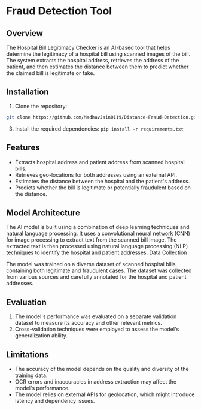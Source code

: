 # Fraud Detection Tool

## Overview

The Hospital Bill Legitimacy Checker is an AI-based tool that helps determine the legitimacy of a hospital bill using scanned images of the bill. The system extracts the hospital address, retrieves the address of the patient, and then estimates the distance between them to predict whether the claimed bill is legitimate or fake.

## Installation

1. Clone the repository:

```bash
git clone https://github.com/MadhavJain0119/Distance-Fraud-Detection.git
```
3. Install the required dependencies:
```pip install -r requirements.txt```

## Features

- Extracts hospital address and patient address from scanned hospital bills.
- Retrieves geo-locations for both addresses using an external API.
- Estimates the distance between the hospital and the patient's address.
- Predicts whether the bill is legitimate or potentially fraudulent based on the distance.

## Model Architecture

The AI model is built using a combination of deep learning techniques and natural language processing. It uses a convolutional neural network (CNN) for image processing to extract text from the scanned bill image. The extracted text is then processed using natural language processing (NLP) techniques to identify the hospital and patient addresses.
Data Collection

The model was trained on a diverse dataset of scanned hospital bills, containing both legitimate and fraudulent cases. The dataset was collected from various sources and carefully annotated for the hospital and patient addresses.

## Evaluation

1. The model's performance was evaluated on a separate validation dataset to measure its accuracy and other relevant metrics.
2. Cross-validation techniques were employed to assess the model's generalization ability.


## Limitations

- The accuracy of the model depends on the quality and diversity of the training data.
- OCR errors and inaccuracies in address extraction may affect the model's performance.
- The model relies on external APIs for geolocation, which might introduce latency and dependency issues.
